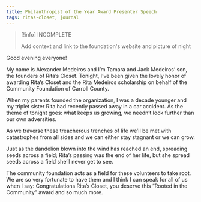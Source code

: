 ```yaml
---
title: Philanthropist of the Year Award Presenter Speech
tags: ritas-closet, journal
---
```

> [!info] INCOMPLETE
> 
> Add context and link to the foundation's website and picture of night

Good evening everyone!
  
My name is Alexander Medeiros and I’m Tamara and Jack Medeiros’ son, the founders of Rita’s Closet. Tonight, I’ve been given the lovely honor of awarding Rita’s Closet and the Rita Medeiros scholarship on behalf of the Community Foundation of Carroll County.  
  
When my parents founded the organization, I was a decade younger and my triplet sister Rita had recently passed away in a car accident. As the theme of tonight goes: what keeps us growing, we needn’t look further than our own adversities.  
  
As we traverse these treacherous trenches of life we’ll be met with catastrophes from all sides and we can either stay stagnant or we can grow.  
  
Just as the dandelion blown into the wind has reached an end, spreading seeds across a field; Rita’s passing was the end of her life, but she spread seeds across a field she’ll never get to see.  
  
The community foundation acts as a field for these volunteers to take root. We are so very fortunate to have them and I think I can speak for all of us when I say: Congratulations Rita’s Closet, you deserve this “Rooted in the Community” award and so much more.
